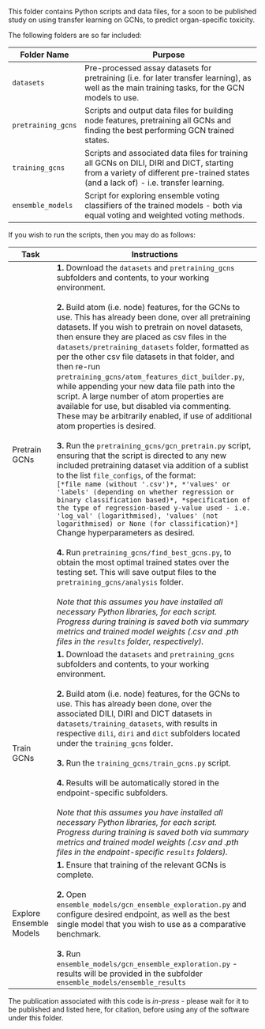 This folder contains Python scripts and data files, for a soon to be published study on using transfer learning on GCNs, to predict organ-specific toxicity.

The following folders are so far included:

| Folder Name | Purpose |
|----------|---------|
| `datasets` | Pre-processed assay datasets for pretraining (i.e. for later transfer learning), as well as the main training tasks, for the GCN models to use. |
| `pretraining_gcns` | Scripts and output data files for building node features, pretraining all GCNs and finding the best performing GCN trained states. |
| `training_gcns` | Scripts and associated data files for training all GCNs on DILI, DIRI and DICT, starting from a variety of different pre-trained states (and a lack of) - i.e. transfer learning. |
| `ensemble_models` | Script for exploring ensemble voting classifiers of the trained models - both via equal voting and weighted voting methods. |

If you wish to run the scripts, then you may do as follows:

| Task | Instructions |
|----------|---------|
| Pretrain GCNs | **1.** Download the `datasets` and `pretraining_gcns` subfolders and contents, to your working environment.<br><br>**2.** Build atom (i.e. node) features, for the GCNs to use. This has already been done, over all pretraining datasets. If you wish to pretrain on novel datasets, then ensure they are placed as csv files in the `datasets/pretraining_datasets` folder, formatted as per the other csv file datasets in that folder, and then re-run `pretraining_gcns/atom_features_dict_builder.py`, while appending your new data file path into the script. A large number of atom properties are available for use, but disabled via commenting. These may be arbitrarily enabled, if use of additional atom properties is desired.<br><br>**3.** Run the `pretraining_gcns/gcn_pretrain.py` script, ensuring that the script is directed to any new included pretraining dataset via addition of a sublist to the list `file_configs`, of the format:<br>`[*file name (without '.csv')*, *'values' or 'labels' (depending on whether regression or binary classification based)*, *specification of the type of regression-based y-value used - i.e. 'log_val' (logarithmised), 'values' (not logarithmised) or None (for classification)*]`<br>Change hyperparameters as desired.<br><br>**4.** Run `pretraining_gcns/find_best_gcns.py`, to obtain the most optimal trained states over the testing set. This will save output files to the `pretraining_gcns/analysis` folder.<br><br>*Note that this assumes you have installed all necessary Python libraries, for each script.*<br>*Progress during training is saved both via summary metrics and trained model weights (.csv and .pth files in the `results` folder, respectively).* |
| Train GCNs | **1.** Download the `datasets` and `pretraining_gcns` subfolders and contents, to your working environment.<br><br>**2.** Build atom (i.e. node) features, for the GCNs to use. This has already been done, over the associated DILI, DIRI and DICT datasets in `datasets/training_datasets`, with results in respective `dili`, `diri` and  `dict` subfolders located under the `training_gcns` folder.<br><br>**3.** Run the `training_gcns/train_gcns.py` script.<br><br>**4.** Results will be automatically stored in the endpoint-specific subfolders.<br><br>*Note that this assumes you have installed all necessary Python libraries, for each script.*<br>*Progress during training is saved both via summary metrics and trained model weights (.csv and .pth files in the endpoint-specific `results` folders).* |
| Explore Ensemble Models | **1.** Ensure that training of the relevant GCNs is complete.<br><br>**2.** Open `ensemble_models/gcn_ensemble_exploration.py` and configure desired endpoint, as well as the best single model that you wish to use as a comparative benchmark.<br><br>**3.** Run `ensemble_models/gcn_ensemble_exploration.py` - results will be provided in the subfolder `ensemble_models/ensemble_results` |


The publication associated with this code is _in-press_ - please wait for it to be published and listed here, for citation, before using any of the software under this folder.

